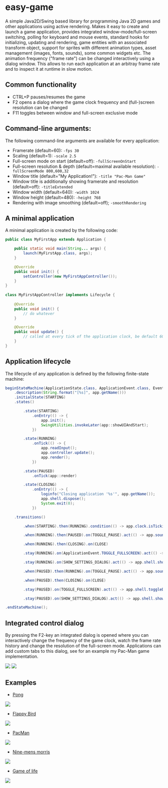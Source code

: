 # easy-game

A simple Java2D/Swing based library for programming Java 2D games and other applications using active rendering. Makes it easy to create and launch a game application, provides integrated window-mode/full-screen switching, polling for keyboard and mouse events, standard hooks for initializing, updating and rendering, game entities with an associated transform object, support for sprites with different animation types, asset management (images, fonts, sounds), some common widgets etc. The animation frequency ("frame rate") can be changed interactively using a dialog window. This allows to run each application at an arbitray frame rate and to inspect it at runtime in slow motion.

## Common functionality

- CTRL+P pauses/resumes the game
- F2 opens a dialog where the game clock frequency and (full-)screen resolution can be changed
- F11 toggles between window and full-screen exclusive mode
 
## Command-line arguments:

The following command-line arguments are available for every application:

  - Framerate (default=60): `-fps 30`
  - Scaling (default=1): `-scale 2.5`
  - Full-screen mode on start (default=off): `-fullScreenOnStart`
  - Full-screen resolution & depth (default=maximal available resolution): `-fullScreenMode 800,600,32`
  - Window title (default="My Application!"): `-title "Pac-Man Game"`
  - Window title is additionally showing framerate and resolution (default=off): `-titleExtended`
  - Window width (default=640): `-width 1024`
  - Window height (default=480): `-height 768`
  - Rendering with image smoothing (default=off); `-smoothRendering`

## A minimal application

A minimal application is created by the following code:

```java
public class MyFirstApp extends Application {

	public static void main(String... args) {
		launch(MyFirstApp.class, args);
	}

	@Override
	public void init() {
		setController(new MyFirstAppController());
	}
}
 
class MyFirstAppController implements Lifecycle {
 
	@Override
	public void init() {
		// do whatever
	}

	@Override
	public void update() {
		// called at every tick of the application clock, be default 60 times/sec
	}
}
```

## Application lifecycle

The lifecycle of any application is defined by the following finite-state machine:

```java
beginStateMachine(ApplicationState.class, ApplicationEvent.class, EventMatchStrategy.BY_EQUALITY)
	.description(String.format("[%s]", app.getName()))
	.initialState(STARTING)
	.states()

		.state(STARTING)
			.onEntry(() -> {
				app.init();
				SwingUtilities.invokeLater(app::showUIAndStart);
			})

		.state(RUNNING)
			.onTick(() -> {
				app.readInput();
				app.controller.update();
				app.render();
			})

		.state(PAUSED)
			.onTick(app::render)

		.state(CLOSING)
			.onEntry(() -> {
				loginfo("Closing application '%s'", app.getName());
				app.shell.dispose();
				System.exit(0);
			})

	.transitions()

		.when(STARTING).then(RUNNING).condition(() -> app.clock.isTicking())

		.when(RUNNING).then(PAUSED).on(TOGGLE_PAUSE).act(() -> app.soundManager.muteAll())

		.when(RUNNING).then(CLOSING).on(CLOSE)

		.stay(RUNNING).on(ApplicationEvent.TOGGLE_FULLSCREEN).act(() -> app.shell.toggleDisplayMode())

		.stay(RUNNING).on(SHOW_SETTINGS_DIALOG).act(() -> app.shell.showF2Dialog())

		.when(PAUSED).then(RUNNING).on(TOGGLE_PAUSE).act(() -> app.soundManager.unmuteAll())

		.when(PAUSED).then(CLOSING).on(CLOSE)

		.stay(PAUSED).on(TOGGLE_FULLSCREEN).act(() -> app.shell.toggleDisplayMode())

		.stay(PAUSED).on(SHOW_SETTINGS_DIALOG).act(() -> app.shell.showF2Dialog())

.endStateMachine();
```

## Integrated control dialog

By pressing the F2-key an integrated dialog is opened where you can interactively change the frequency of the game clock, watch the frame rate history and change the resolution of the full-screen mode. Applications can add custom tabs to this dialog, see for an example my Pac-Man game implementation.

<img src="EasyGame/screenshots/appcontrol-sound.png">

<img src="https://raw.githubusercontent.com/armin-reichert/pacman/master/PacManDoc/game-state-view.png">

## Examples

- [Pong](https://github.com/armin-reichert/pong)

<img src="EasyGame/screenshots/pong.png">

- [Flappy Bird](https://github.com/armin-reichert/birdy)

<img src="EasyGame/screenshots/flappybird.png">

- [PacMan](https://github.com/armin-reichert/pacman)

<img src="EasyGame/screenshots/pacman.png">

- [Nine-mens morris](https://github.com/armin-reichert/nine-mens-morris)

<img src="EasyGame/screenshots/nine-mens-morris.png">

- [Game of life](https://github.com/armin-reichert/game-of-life)

<img src="EasyGame/screenshots/game-of-life.png">


